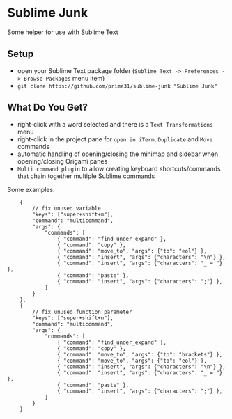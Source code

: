 # Sublime Junk
Some helper for use with Sublime Text


## Setup
- open your Sublime Text package folder (`Sublime Text -> Preferences -> Browse Packages` menu item)
- `git clone https://github.com/prime31/sublime-junk "Sublime Junk"`


## What Do You Get?
- right-click with a word selected and there is a `Text Transformations` menu
- right-click in the project pane for `open in iTerm`, `Duplicate` and `Move` commands
- automatic handling of opening/closing the minimap and sidebar when opening/closing Origami panes
- `Multi command plugin` to allow creating keyboard shortcuts/commands that chain together multiple Sublime commands

Some examples:
```
	{
		// fix unused variable
		"keys": ["super+shift+m"],
		"command": "multicommand",
		"args": {
			"commands": [
				{ "command": "find_under_expand" },
				{ "command": "copy" },
				{ "command": "move_to", "args": {"to": "eol"} },
				{ "command": "insert", "args": {"characters": "\n"} },
				{ "command": "insert", "args": {"characters": "_ = "} },
				{ "command": "paste" },
				{ "command": "insert", "args": {"characters": ";"} },
			]
		}
	},
	{
		// fix unused function parameter
		"keys": ["super+shift+n"],
		"command": "multicommand",
		"args": {
			"commands": [
				{ "command": "find_under_expand" },
				{ "command": "copy" },
				{ "command": "move_to", "args": {"to": "brackets"} },
				{ "command": "move_to", "args": {"to": "eol"} },
				{ "command": "insert", "args": {"characters": "\n"} },
				{ "command": "insert", "args": {"characters": "_ = "} },
				{ "command": "paste" },
				{ "command": "insert", "args": {"characters": ";"} },
			]
		}
	}
```